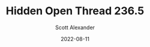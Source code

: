 ---
layout: podcast
title: "Hidden Open Thread 236.5"
author: Scott Alexander
description: https://astralcodexten.substack.com/p/hidden-open-thread-2365
date: 2022-08-11
length: 36396
duration: 9
guid: hidden-open-thread-2365
---